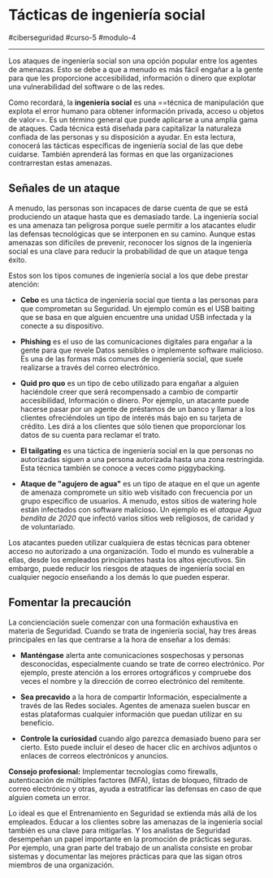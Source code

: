 # Tácticas de ingeniería social
#ciberseguridad #curso-5 #modulo-4

---
Los ataques de ingeniería social son una opción popular entre los agentes de amenazas. Esto se debe a que a menudo es más fácil engañar a la gente para que les proporcione accesibilidad, información o dinero que explotar una vulnerabilidad del software o de las redes.

Como recordará, la **ingeniería social** es una ==técnica de manipulación que explota el error humano para obtener información privada, acceso u objetos de valor==. Es un término general que puede aplicarse a una amplia gama de ataques. Cada técnica está diseñada para capitalizar la naturaleza confiada de las personas y su disposición a ayudar. En esta lectura, conocerá las tácticas específicas de ingeniería social de las que debe cuidarse. También aprenderá las formas en que las organizaciones contrarrestan estas amenazas.
## Señales de un ataque

A menudo, las personas son incapaces de darse cuenta de que se está produciendo un ataque hasta que es demasiado tarde. La ingeniería social es una amenaza tan peligrosa porque suele permitir a los atacantes eludir las defensas tecnológicas que se interponen en su camino. Aunque estas amenazas son difíciles de prevenir, reconocer los signos de la ingeniería social es una clave para reducir la probabilidad de que un ataque tenga éxito.

Estos son los tipos comunes de ingeniería social a los que debe prestar atención:

- **Cebo** es una táctica de ingeniería social que tienta a las personas para que comprometan su Seguridad. Un ejemplo común es el USB baiting que se basa en que alguien encuentre una unidad USB infectada y la conecte a su dispositivo.

- **Phishing** es el uso de las comunicaciones digitales para engañar a la gente para que revele Datos sensibles o implemente software malicioso. Es una de las formas más comunes de ingeniería social, que suele realizarse a través del correo electrónico.

- **Quid pro quo** es un tipo de cebo utilizado para engañar a alguien haciéndole creer que será recompensado a cambio de compartir accesibilidad, Información o dinero. Por ejemplo, un atacante puede hacerse pasar por un agente de préstamos de un banco y llamar a los clientes ofreciéndoles un tipo de interés más bajo en su tarjeta de crédito. Les dirá a los clientes que sólo tienen que proporcionar los datos de su cuenta para reclamar el trato.

- **El tailgating** es una táctica de ingeniería social en la que personas no autorizadas siguen a una persona autorizada hasta una zona restringida. Esta técnica también se conoce a veces como piggybacking.

- **Ataque de "agujero de agua"** es un tipo de ataque en el que un agente de amenaza compromete un sitio web visitado con frecuencia por un grupo específico de usuarios. A menudo, estos sitios de watering hole están infectados con software malicioso. Un ejemplo es el _ataque Agua bendita de 2020_ que infectó varios sitios web religiosos, de caridad y de voluntariado.

Los atacantes pueden utilizar cualquiera de estas técnicas para obtener acceso no autorizado a una organización. Todo el mundo es vulnerable a ellas, desde los empleados principiantes hasta los altos ejecutivos. Sin embargo, puede reducir los riesgos de ataques de ingeniería social en cualquier negocio enseñando a los demás lo que pueden esperar.

## Fomentar la precaución

La concienciación suele comenzar con una formación exhaustiva en materia de Seguridad. Cuando se trata de ingeniería social, hay tres áreas principales en las que centrarse a la hora de enseñar a los demás:

- **Manténgase** alerta ante comunicaciones sospechosas y personas desconocidas, especialmente cuando se trate de correo electrónico. Por ejemplo, preste atención a los errores ortográficos y compruebe dos veces el nombre y la dirección de correo electrónico del remitente.

- **Sea precavido** a la hora de compartir Información, especialmente a través de las Redes sociales. Agentes de amenaza suelen buscar en estas plataformas cualquier información que puedan utilizar en su beneficio.

- **Controle la curiosidad** cuando algo parezca demasiado bueno para ser cierto. Esto puede incluir el deseo de hacer clic en archivos adjuntos o enlaces de correos electrónicos y anuncios.
    

**Consejo profesional:** Implementar tecnologías como firewalls, autenticación de múltiples factores (MFA), listas de bloqueo, filtrado de correo electrónico y otras, ayuda a estratificar las defensas en caso de que alguien cometa un error.

Lo ideal es que el Entrenamiento en Seguridad se extienda más allá de los empleados. Educar a los clientes sobre las amenazas de la ingeniería social también es una clave para mitigarlas. Y los analistas de Seguridad desempeñan un papel importante en la promoción de prácticas seguras. Por ejemplo, una gran parte del trabajo de un analista consiste en probar sistemas y documentar las mejores prácticas para que las sigan otros miembros de una organización.